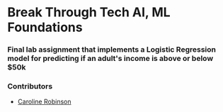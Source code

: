 # Break Through Tech AI, ML Foundations

### Final lab assignment that implements a Logistic Regression model for predicting if an adult's income is above or below $50k

### Contributors
* [Caroline Robinson](https://github.com)
